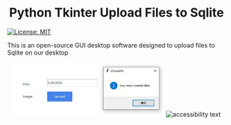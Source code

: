 <div align="center">
  <h1 align = "center">Python Tkinter Upload Files to Sqlite</h1>
</div>

[![License: MIT](https://cdn.prod.website-files.com/5e0f1144930a8bc8aace526c/65dd9eb5aaca434fac4f1c34_License-MIT-blue.svg)](/LICENSE)

This is an open-source GUI desktop software designed to upload files to Sqlite on our desktop



<p align="center">
  <img src="screenshot/insertDateTo_Sqlite.JPG" width="350" title="hover text">
  <img src="screenshot" width="350" alt="accessibility text">
</p>

